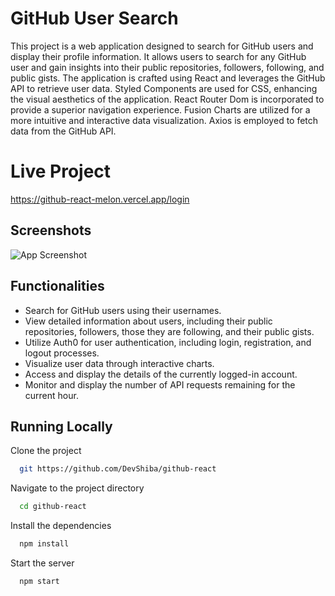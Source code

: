 # GitHub User Search

This project is a web application designed to search for GitHub users and display their profile information. It allows users to search for any GitHub user and gain insights into their public repositories, followers, following, and public gists. The application is crafted using React and leverages the GitHub API to retrieve user data. Styled Components are used for CSS, enhancing the visual aesthetics of the application. React Router Dom is incorporated to provide a superior navigation experience. Fusion Charts are utilized for a more intuitive and interactive data visualization. Axios is employed to fetch data from the GitHub API.

# Live Project

https://github-react-melon.vercel.app/login

## Screenshots

![App Screenshot](https://i.imgur.com/ZDIISuK.png)

## Functionalities

- Search for GitHub users using their usernames.
- View detailed information about users, including their public repositories, followers, those they are following, and their public gists.
- Utilize Auth0 for user authentication, including login, registration, and logout processes.
- Visualize user data through interactive charts.
- Access and display the details of the currently logged-in account.
- Monitor and display the number of API requests remaining for the current hour.

## Running Locally

Clone the project

```bash
  git https://github.com/DevShiba/github-react
```

Navigate to the project directory

```bash
  cd github-react
```

Install the dependencies

```bash
  npm install 
```

Start the server

```bash
  npm start
```
